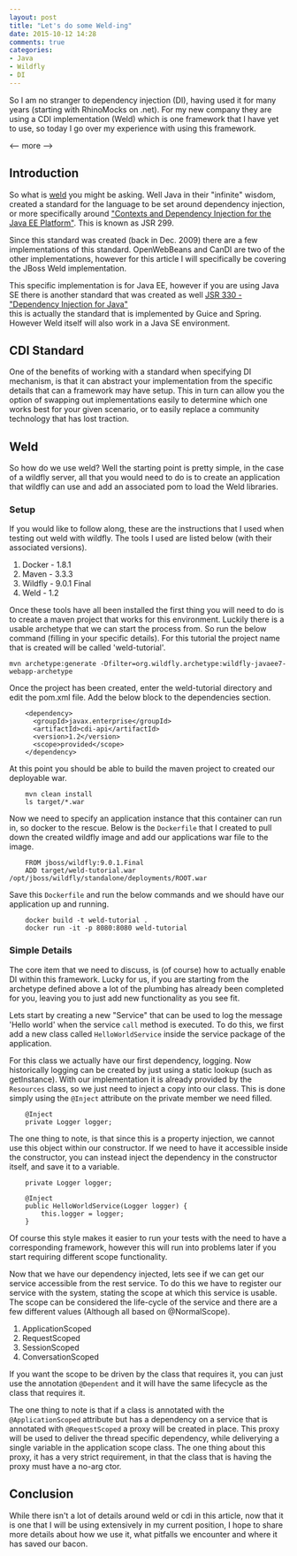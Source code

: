 ```yaml
---
layout: post
title: "Let's do some Weld-ing"
date: 2015-10-12 14:28
comments: true
categories: 
- Java
- Wildfly
- DI
---
```


So I am no stranger to dependency injection (DI), having used it for many years (starting with 
RhinoMocks on .net).  For my new company they are using a CDI implementation (Weld) which is one
framework that I have yet to use, so today I go over my experience with using this framework.  

<-- more -->

## Introduction

So what is [weld](http://weld.cdi-spec.org/) you might be asking.  Well Java in their "infinite"
wisdom, created a standard for the language to be set around dependency injection, or more 
specifically around ["Contexts and Dependency Injection for the Java EE Platform"](https://www.jcp.org/en/jsr/detail?id=299). 
This is known as JSR 299.     

Since this standard was created (back in Dec. 2009) there are a few implementations of this 
standard.  OpenWebBeans and CanDI are two of the other implementations, however for this article 
I will specifically be covering the JBoss Weld implementation.     

This specific implementation is for Java EE, however if you are using Java SE there is another 
standard that was created as well [JSR 330 - "Dependency Injection for Java"](https://jcp.org/en/jsr/detail?id=330)    
this is actually the standard that is implemented by Guice and Spring.  However Weld itself will
also work in a Java SE environment.     

## CDI Standard

One of the benefits of working with a standard when specifying DI mechanism, is that it can 
abstract your implementation from the specific details that can a framework may have setup. This
in turn can allow you the option of swapping out implementations easily to determine which one
works best for your given scenario, or to easily replace a community technology that has lost
traction.     

## Weld

So how do we use weld?  Well the starting point is pretty simple, in the case of a wildfly 
server, all that you would need to do is to create an application that wildfly can use and 
add an associated pom to load the Weld libraries.  

### Setup

If you would like to follow along, these are the instructions that I used when testing out weld
with wildfly.  The tools I used are listed below (with their associated versions).  

1. Docker - 1.8.1
2. Maven - 3.3.3
3. Wildfly - 9.0.1 Final
4. Weld - 1.2

Once these tools have all been installed the first thing you will need to do is to create
a maven project that works for this environment.  Luckily there is a usable archetype that we
can start the process from.  So run the below command (filling in your specific details).  For 
this tutorial the project name that is created will be called 'weld-tutorial'.    

    mvn archetype:generate -Dfilter=org.wildfly.archetype:wildfly-javaee7-webapp-archetype    

Once the project has been created, enter the weld-tutorial directory and edit the pom.xml file. Add
the below block to the dependencies section.  

        <dependency>
          <groupId>javax.enterprise</groupId>
          <artifactId>cdi-api</artifactId>
          <version>1.2</version>
          <scope>provided</scope>
        </dependency>

At this point you should be able to build the maven project to created our deployable war. 

        mvn clean install
        ls target/*.war

Now we need to specify an application instance that this container can run in, so docker
to the rescue.  Below is the `Dockerfile` that I created to pull down the created wildfly image
and add our applications war file to the image.   

        FROM jboss/wildfly:9.0.1.Final
        ADD target/weld-tutorial.war /opt/jboss/wildfly/standalone/deployments/ROOT.war

Save this `Dockerfile` and run the below commands and we should have our application up
and running.    

        docker build -t weld-tutorial .
        docker run -it -p 8080:8080 weld-tutorial  

### Simple Details

The core item that we need to discuss, is (of course) how to actually enable DI within this 
framework.  Lucky for us, if you are starting from the archetype defined above a lot of the 
plumbing has already been completed for you, leaving you to just add new functionality as
you see fit.     

Lets start by creating a new "Service" that can be used to log the message 'Hello world' when
the service `call` method is executed.  To do this, we first add a new class called 
`HelloWorldService` inside the service package of the application.   

For this class we actually have our first dependency, logging.  Now historically logging can
be created by just using a static lookup (such as getInstance).  With our implementation it is
already provided by the `Resources` class, so we just need to inject a copy into our class. This 
is done simply using the `@Inject` attribute on the private member we need filled.  

        @Inject
        private Logger logger;

The one thing to note, is that since this is a property injection, we cannot use this object
within our constructor.  If we need to have it accessible inside the constructor, you can 
instead inject the dependency in the constructor itself, and save it to a variable.   

        private Logger logger;
           
        @Inject
        public HelloWorldService(Logger logger) {
            this.logger = logger;
        }

Of course this style makes it easier to run your tests with the need to have a corresponding 
framework, however this will run into problems later if you start requiring different scope 
functionality.    

Now that we have our dependency injected, lets see if we can get our service accessible from 
the rest service.  To do this we have to register our service with the system, stating the 
scope at which this service is usable.  The scope can be considered the life-cycle of the service
and there are a few different values (Although all based on @NormalScope).   

1. ApplicationScoped
2. RequestScoped
3. SessionScoped
4. ConversationScoped

If you want the scope to be driven by the class that requires it, you can just use the 
annotation `@Dependent` and it will have the same lifecycle as the class that requires it.    

The one thing to note is that if a class is annotated with the `@ApplicationScoped` attribute
but has a dependency on a service that is annotated with `@RequestScoped` a proxy will be created
in place.  This proxy will be used to deliver the thread specific dependency, while deliverying 
a single variable in the application scope class.  The one thing about this proxy, it has a 
very strict requirement, in that the class that is having the proxy must have a no-arg ctor.   

## Conclusion

While there isn't a lot of details around weld or cdi in this article, now that it is one
that I will be using extensively in my current position, I hope to share more details about
how we use it, what pitfalls we encounter and where it has saved our bacon.   



